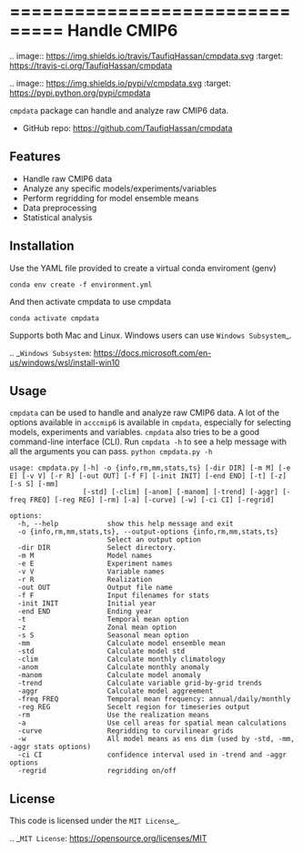 ===============================
Handle CMIP6
===============================

.. image:: https://img.shields.io/travis/TaufiqHassan/cmpdata.svg
        :target: https://travis-ci.org/TaufiqHassan/cmpdata

.. image:: https://img.shields.io/pypi/v/cmpdata.svg
        :target: https://pypi.python.org/pypi/cmpdata


``cmpdata`` package can handle and analyze raw CMIP6 data.

* GitHub repo: https://github.com/TaufiqHassan/cmpdata

Features
--------

- Handle raw CMIP6 data
- Analyze any specific models/experiments/variables
- Perform regridding for model ensemble means
- Data preprocessing 
- Statistical analysis 

Installation
------------

Use the YAML file provided to create a virtual conda enviroment (genv)

``conda env create -f environment.yml``

And then activate cmpdata to use cmpdata

``conda activate cmpdata``

Supports both Mac and Linux. Windows users can use `Windows Subsystem`_.

.. _`Windows Subsystem`: https://docs.microsoft.com/en-us/windows/wsl/install-win10


Usage
------

``cmpdata`` can be used to handle and analyze raw CMIP6 data. A lot of the options available in ``acccmip6`` is available in ``cmpdata``, especially for selecting models, experiments and variables. 
``cmpdata`` also tries to be a good command-line interface (CLI). Run ``cmpdata -h`` to see a help message with all the arguments you can pass.
``python cmpdata.py -h``

```
usage: cmpdata.py [-h] -o {info,rm,mm,stats,ts} [-dir DIR] [-m M] [-e E] [-v V] [-r R] [-out OUT] [-f F] [-init INIT] [-end END] [-t] [-z] [-s S] [-mm]
                  [-std] [-clim] [-anom] [-manom] [-trend] [-aggr] [-freq FREQ] [-reg REG] [-rm] [-a] [-curve] [-w] [-ci CI] [-regrid]

options:
  -h, --help            show this help message and exit
  -o {info,rm,mm,stats,ts}, --output-options {info,rm,mm,stats,ts}
                        Select an output option
  -dir DIR              Select directory.
  -m M                  Model names
  -e E                  Experiment names
  -v V                  Variable names
  -r R                  Realization
  -out OUT              Output file name
  -f F                  Input filenames for stats
  -init INIT            Initial year
  -end END              Ending year
  -t                    Temporal mean option
  -z                    Zonal mean option
  -s S                  Seasonal mean option
  -mm                   Calculate model ensemble mean
  -std                  Calculate model std
  -clim                 Calculate monthly climatology
  -anom                 Calculate monthly anomaly
  -manom                Calculate model anomaly
  -trend                Calculate variable grid-by-grid trends
  -aggr                 Calculate model aggreement
  -freq FREQ            Temporal mean frequency: annual/daily/monthly
  -reg REG              Secelt region for timeseries output
  -rm                   Use the realization means
  -a                    Use cell areas for spatial mean calculations
  -curve                Regridding to curvilinear grids
  -w                    All model means as ens dim (used by -std, -mm, -aggr stats options)
  -ci CI                confidence interval used in -trend and -aggr options
  -regrid               regridding on/off
```

License
-------

This code is licensed under the `MIT License`_.

.. _`MIT License`: https://opensource.org/licenses/MIT
